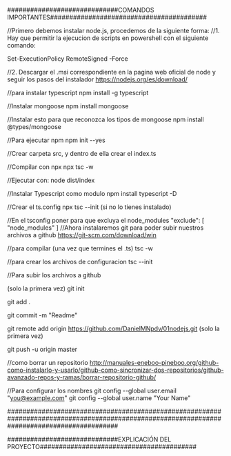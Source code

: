 
#############################COMANDOS IMPORTANTES#########################################

//Primero debemos instalar node.js, procedemos de la siguiente forma:
//1. Hay que permitir la ejecucion de scripts en powershell con el siguiente comando:

Set-ExecutionPolicy RemoteSigned -Force

//2. Descargar el .msi correspondiente en la pagina web oficial de node y seguir los pasos del instalador
https://nodejs.org/es/download/

//para instalar typescript
npm install -g typescript

//Instalar mongoose
npm install mongoose

//Instalar esto para que reconozca los tipos de mongoose
npm install @types/mongoose

//Para ejecutar npm
npm init --yes

//Crear carpeta src, y dentro de ella crear el index.ts

//Compilar con npx
npx tsc -w

//Ejecutar con:
node dist/index

//Instalar Typescript como modulo
npm install typescript -D

//Crear el ts.config
npx tsc --init (si no lo tienes instalado)

//En el tsconfig poner para que excluya el node_modules
"exclude": [
    "node_modules"
  ]
//Ahora instalaremos git para poder subir nuestros archivos a github
https://git-scm.com/download/win

//para compilar (una vez que termines el .ts)
tsc -w 

//para crear los archivos de configuracion
tsc --init

//Para subir los archivos a github

(solo la primera vez)
git init

git add .

git commit -m "Readme"

git remote add origin https://github.com/DanielMNpdv/01nodejs.git (solo la primera vez)

git push -u origin master

//como borrar un repositorio
http://manuales-eneboo-pineboo.org/github-como-instalarlo-y-usarlo/github-como-sincronizar-dos-repositorios/github-avanzado-repos-y-ramas/borrar-repositorio-github/

//Para configurar los nombres
git config --global user.email "you@example.com" 
git config --global user.name "Your Name"

#############################################################################################################################################

#############################EXPLICACIÓN DEL PROYECTO#########################################

